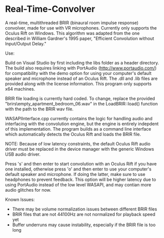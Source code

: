 # Real-Time-Convolver
A real-time, multithreaded BRIR (binaural room impulse response) convolver, made for use with VR microphones. Currently only supports the Oculus Rift on Windows. This algorithm was adapted from the one described in William Gardner's 1995 paper, "Efficient Convolution without Input/Output Delay."

Use:

Build on Visual Studio by first including the libs folder as a header directory. The build also requires linking with PortAudio (http://www.portaudio.com/) for compatibility with the demo option for using your computer's default speaker and microphone instead of an Oculus Rift. The .dll and .lib files are provided along with the license information. This program only supports x64 machines.

BRIR file loading is currently hard coded. To change, replace the provided "brirs\\empty_apartment_bedroom_06.wav" in the LoadBRIR::load() function with the path to the BRIR wav file. 

WASAPIInterface.cpp currently contains the logic for handling audio and interfacing with the convolution engine, but the engine is entirely indepdent of this implementation. The program builds as a command line interface which automatically detects the Oculus Rift and loads the BRIR file.

NOTE: Because of low latency constraints, the default Oculus Rift audio driver must be replaced in the device manager with the generic Windows USB audio driver.

Press 's' and then enter to start convolution with an Oculus Rift if you have one installed, otherwise press 'o' and then enter to use your computer's default speaker and microphone. If doing the latter, make sure to use headphones to prevent feedback. This option will be higher latency due to using PortAudio instead of the low level WASAPI, and may contian more audio glitches for now.

Known Issues:

- There may be volume normalization issues between different BRIR files
- BRIR files that are not 44100Hz are not normalized for playback speed yet
- Buffer underruns may cause instability, especially if the BRIR file is too long
